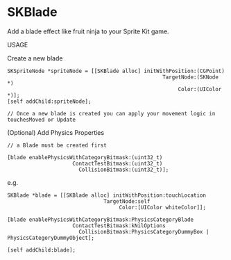 SKBlade
=======

Add a blade effect like fruit ninja to your Sprite Kit game.


USAGE

Create a new blade

    SKSpriteNode *spriteNode = [[SKBlade alloc] initWithPosition:(CGPoint)
                                                      TargetNode:(SKNode *)
                                                           Color:(UIColor *)];
    [self addChild:spriteNode];
    
    // Once a new blade is created you can apply your movement logic in touchesMoved or Update


(Optional) Add Physics Properties

    // a Blade must be created first 

    [blade enablePhysicsWithCategoryBitmask:(uint32_t)
                         ContactTestBitmask:(uint32_t)
                           CollisionBitmask:(uint32_t)];
                           
                           
                           
e.g. 

    SKBlade *blade = [[SKBlade alloc] initWithPosition:touchLocation
                                   TargetNode:self
                                        Color:[UIColor whiteColor]];
    
    [blade enablePhysicsWithCategoryBitmask:PhysicsCategoryBlade
                         ContactTestBitmask:kNilOptions
                           CollisionBitmask:PhysicsCategoryDummyBox | PhysicsCategoryDummyObject];
    
    [self addChild:blade];


